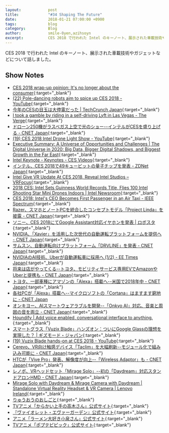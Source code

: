 ```yaml
---
layout:            post
title:             "#34 Shaping The Future"
date:              2018-01-21 07:00:00 +0900
tags:              blog
category:          Blog
author:            smile-0yen,azihsoyn
excerpt:           CES 2018 で行われた Intel のキーノート、展示された車載技術やガジェットなどについて話しました。
---
```

CES 2018 で行われた Intel のキーノート、展示された車載技術やガジェットなどについて話しました。

## Show Notes
- [CES 2018 wrap\-up opinion: It's no longer about the consumer](https://www.cnbc.com/2018/01/12/ces-2018-wrap-up-opinion-its-no-longer-about-the-consumer.html){:target="_blank"}
- [\(22\) Pole\-dancing robots aim to spice up CES 2018 \- YouTube](https://www.youtube.com/watch?v=A8p0fpggUq4){:target="_blank"}
- [今年のCESの目玉は大停電だった \| TechCrunch Japan](http://jp.techcrunch.com/2018/01/11/2018-01-10-the-day-the-lights-went-out-at-ces/){:target="_blank"}
- [I took a gamble by riding in a self\-driving Lyft in Las Vegas \- The Verge](https://www.theverge.com/2018/1/8/16860590/self-driving-lyft-las-vegas-ces-2018){:target="_blank"} 
- [ドローン250機がラスベガス上空で光のショー\-\-インテルがCESを盛り上げる \- CNET Japan](https://japan.cnet.com/article/35113069/){:target="_blank"}
- [\(19\) CES 2018 Intel Drone Light Show \- YouTube](https://www.youtube.com/watch?v=zxymra0Dppk){:target="_blank"}
- [Executive Summary: A Universe of Opportunities and Challenges \| The Digital Universe in 2020: Big Data, Bigger Digital Shadows, and Biggest Growth in the Far East](https://www.emc.com/leadership/digital-universe/2012iview/executive-summary-a-universe-of.htm){:target="_blank"}
- [Intel Keynote \- Keynotes \- CES Videos](http://videos.ces.tech/detail/videos/keynotes/video/5707566251001/intel-keynote?autoStart=true){:target="_blank"}
- [インテル、CES 2018で49キュービットの量子チップを発表 \- ZDNet Japan](https://japan.zdnet.com/article/35112933/){:target="_blank"}
- [Intel Give VR Update At CES 2018, Reveal Intel Studios – VRFocus](https://www.vrfocus.com/2018/01/intel-give-vr-update-at-ces-2018-reveal-intel-studios/){:target="_blank"}
- [2018 CES: Intel Sets Guinness World Records Title, Flies 100 Intel Shooting Star Mini Drones Indoors \| Intel Newsroom](https://newsroom.intel.com/news/intel-sets-guinness-world-records-title-flies-100-intel-shooting-star-mini-drones-indoors/){:target="_blank"}
- [CES 2018: Intel's CEO Becomes First Passenger in an Air Taxi \- IEEE Spectrum](https://spectrum.ieee.org/cars-that-think/aerospace/aviation/volocopters-ceo-drinks-own-koolaid-by-riding-in-prototype-air-taxi){:target="_blank"}
- [Razer、スマホとノートPCを統合したコンセプトモデル「Project Linda」を披露 \- CNET Japan](https://japan.cnet.com/article/35112926/){:target="_blank"}
- [ソニー、CES 2018にてGoogle Assistant対応イヤホンを発表 \| ロボスタ](https://robotstart.info/2018/01/10/sony-headphones-google-assistant.html){:target="_blank"}
- [NVIDIA、「Xavier」を活用した次世代の自動運転プラットフォームを提供へ \- CNET Japan](https://japan.cnet.com/article/35112854/){:target="_blank"}
- [サムスン、自動運転向けプラットフォーム「DRVLINE」を発表 \- CNET Japan](https://japan.cnet.com/article/35113001/){:target="_blank"}
- [NVIDIAのAI技術、Uberが自動運転車に採用へ \(1/2\) \- EE Times Japan](http://eetimes.jp/ee/articles/1801/09/news067.html){:target="_blank"}
- [将来は店がやってくる\-\-トヨタ、モビリティサービス専用EVでAmazonやUberと提携も \- CNET Japan](https://japan.cnet.com/article/35112872/){:target="_blank"}
- [トヨタ、一部車種にアマゾンの「Alexa」搭載へ\-\-米国で2018年中 \- CNET Japan](https://japan.cnet.com/article/35112923/){:target="_blank"}
- [各社PCが「Alexa」搭載へ\-\-マイクロソフトの「Cortana」はますます窮地に \- CNET Japan](https://japan.cnet.com/article/35112841/)
- [オンキヨー、AIスマートウェアラブルを開発\-\-「Onkyo AI」対応、音楽と周囲の音を両立 \- CNET Japan](https://japan.cnet.com/article/35112897/){:target="_blank"}
- [Houndify \| Add voice enabled, conversational interface to anything\.](https://www.houndify.com/){:target="_blank"}
- [スマートグラス「Vuzix Blade」ハンズオン：ついにGoogle Glassの理想を実現した？ \| ギズモード・ジャパン](https://www.gizmodo.jp/2018/01/smart-glass-vuzix-blade-handson.html){:target="_blank"}
- [\(19\) Vuzix Blade hands\-on at CES 2018 \- YouTube](https://www.youtube.com/watch?v=gs0Fwa4D654){:target="_blank"}
- [Cerevo、VR向け触感デバイス「Taclim」を大幅刷新\-\-モジュール化で組み込み可能に \- CNET Japan](https://japan.cnet.com/article/35112881/){:target="_blank"}
- [HTCが「Vive Pro」発表、解像度が向上\-\-「Wireless Adaptor」も \- CNET Japan](https://japan.cnet.com/article/35112853/){:target="_blank"}
- [レノボ、VRヘッドセット「Mirage Solo」\-\-初の「Daydream」対応スタンドアロンHMD \- CNET Japan](https://japan.cnet.com/article/35112916/){:target="_blank"}
- [Mirage Solo with Daydream & Mirage Camera with Daydream \| Standalone Virtual Reality Headset & VR Camera \| Lenovo Ireland](https://www3.lenovo.com/ie/en/daydreamvr/){:target="_blank"}
- [りゅうおうのおしごと](http://www.ryuoh-anime.com/index.html){:target="_blank"}
- [TVアニメ「からかい上手の高木さん」公式サイト](http://takagi3.me/){:target="_blank"}
- [『ヴァイオレット・エヴァーガーデン』公式サイト](http://violet-evergarden.jp/){:target="_blank"}
- [アニメ「ラーメン大好き小泉さん」公式サイト](http://ramen-koizumi.com/){:target="_blank"}
- [TVアニメ「ポプテピピック」公式サイト](http://hoshiiro.jp/){:target="_blank"}
